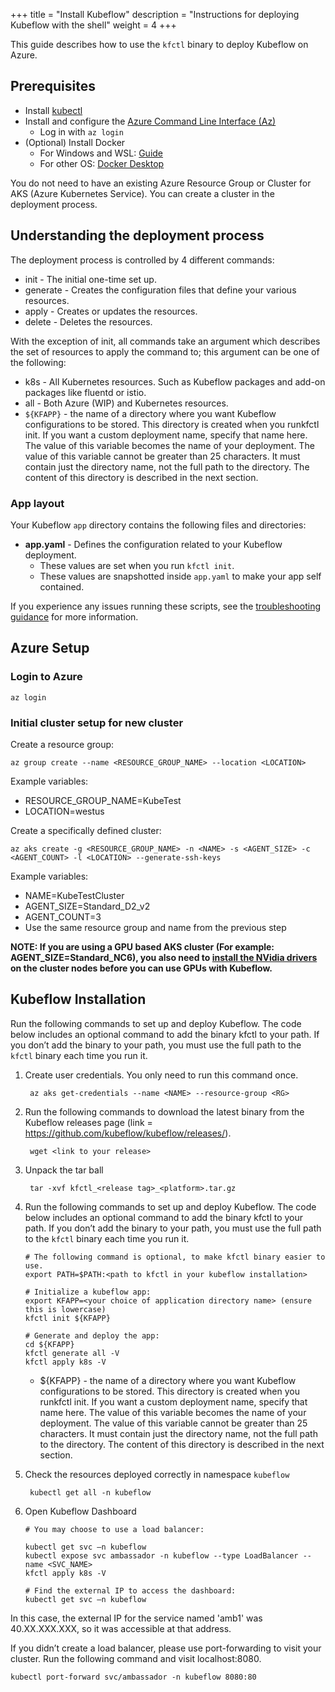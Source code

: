 +++
title = "Install Kubeflow"
description = "Instructions for deploying Kubeflow with the shell"
weight = 4
+++

This guide describes how to use the `kfctl` binary to
deploy Kubeflow on Azure.

## Prerequisites

-   Install [kubectl](https://kubernetes.io/docs/tasks/tools/install-kubectl/#install-kubectl-on-linux)
-   Install and configure the [Azure Command Line Interface (Az)](https://docs.microsoft.com/en-us/cli/azure/install-azure-cli?view=azure-cli-latest)
	-  Log in with ```az login```
-   (Optional) Install Docker
	-   For Windows and WSL: [Guide](https://nickjanetakis.com/blog/setting-up-docker-for-windows-and-wsl-to-work-flawlessly)
	-   For other OS: [Docker Desktop](https://hub.docker.com/?overlay=onboarding)

You do not need to have an existing Azure Resource Group or Cluster for AKS (Azure Kubernetes Service). You can create a cluster in the deployment process.

## Understanding the deployment process

The deployment process is controlled by 4 different commands:

*    init - The initial one-time set up.
*  generate - Creates the configuration files that define your various resources.
*   apply - Creates or updates the resources.
*   delete - Deletes the resources.

With the exception of init, all commands take an argument which describes the set of resources to apply the command to; this argument can be one of the following:

-   k8s - All Kubernetes resources. Such as Kubeflow packages and add-on packages like fluentd or istio.
-   all - Both Azure (WIP) and Kubernetes resources.
- `${KFAPP}` - the name of a directory where you want Kubeflow configurations to be stored. This directory is created when you runkfctl init. If you want a custom deployment name, specify that name here. The value of this variable becomes the name of your deployment. The value of this variable cannot be greater than 25 characters. It must contain just the directory name, not the full path to the directory. The content of this directory is described in the next section.

### App layout

Your Kubeflow `app` directory contains the following files and directories:

* **app.yaml** - Defines the configuration related to your Kubeflow deployment.
    * These values are set when you run `kfctl init`.
    * These values are snapshotted inside `app.yaml` to make your app self contained.

If you experience any issues running these scripts, see the [troubleshooting guidance](/docs/azure/troubleshooting-azure) for more information.

## Azure Setup

### Login to Azure
    az login
### Initial cluster setup for new cluster

Create a resource group:

    az group create --name <RESOURCE_GROUP_NAME> --location <LOCATION>

Example variables:

- RESOURCE_GROUP_NAME=KubeTest
- LOCATION=westus

Create a specifically defined cluster:

    az aks create -g <RESOURCE_GROUP_NAME> -n <NAME> -s <AGENT_SIZE> -c <AGENT_COUNT> -l <LOCATION> --generate-ssh-keys
Example variables: 

- NAME=KubeTestCluster
- AGENT_SIZE=Standard_D2_v2
- AGENT_COUNT=3
- Use the same resource group and name from the previous step

**NOTE:  If you are using a GPU based AKS cluster (For example: AGENT_SIZE=Standard_NC6), you also need to [install the NVidia drivers](https://docs.microsoft.com/azure/aks/gpu-cluster#install-nvidia-drivers) on the cluster nodes before you can use GPUs with Kubeflow.**

## Kubeflow Installation
Run the following commands to set up and deploy Kubeflow. The code below includes an optional command to add the binary kfctl to your path. If you don’t add the binary to your path, you must use the full path to the ```kfctl``` binary each time you run it.

1. Create user credentials. You only need to run this command once.

        az aks get-credentials --name <NAME> --resource-group <RG>

1. Run the following commands to download the latest binary from the Kubeflow releases page (link = https://github.com/kubeflow/kubeflow/releases/).

        wget <link to your release>

1. Unpack the tar ball

        tar -xvf kfctl_<release tag>_<platform>.tar.gz

1. Run the following commands to set up and deploy Kubeflow. The code below includes an optional command to add the binary kfctl to your path. If you don’t add the binary to your path, you must use the full path to the `kfctl` binary each time you run it.

    ```
    # The following command is optional, to make kfctl binary easier to use.
    export PATH=$PATH:<path to kfctl in your kubeflow installation>

    # Initialize a kubeflow app:
    export KFAPP=<your choice of application directory name> (ensure this is lowercase)
    kfctl init ${KFAPP}

    # Generate and deploy the app:
    cd ${KFAPP}
    kfctl generate all -V
    kfctl apply k8s -V
    ```

    * ${KFAPP} - the name of a directory where you want Kubeflow configurations to be stored. This directory is created when you runkfctl init. If you want a custom deployment name, specify that name here. The value of this variable becomes the name of your deployment. The value of this variable cannot be greater than 25 characters. It must contain just the directory name, not the full path to the directory. The content of this directory is described in the next section.

1. Check the resources deployed correctly in namespace `kubeflow`

        kubectl get all -n kubeflow

1. Open Kubeflow Dashboard

    ```
    # You may choose to use a load balancer:

    kubectl get svc –n kubeflow
    kubectl expose svc ambassador -n kubeflow --type LoadBalancer --name <SVC_NAME>
    kfctl apply k8s -V

    # Find the external IP to access the dashboard:
    kubectl get svc –n kubeflow
    ```

In this case, the external IP for the service named 'amb1' was 40.XX.XXX.XXX, so it was accessible at that address.

If you didn’t create a load balancer, please use port-forwarding to visit your cluster. Run the following command and visit localhost:8080.

    kubectl port-forward svc/ambassador -n kubeflow 8080:80
